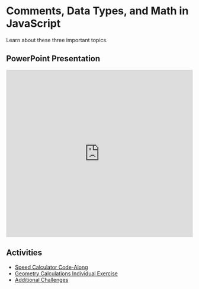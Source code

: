 # Comments, Data Types, and Math in JavaScript
Learn about these three important topics.

## PowerPoint Presentation
<iframe src='https://view.officeapps.live.com/op/embed.aspx?src=https://hylandtechclub.com/web-102/Week03/CommentsDataTypesMath.pptx' width='100%' height='450px' frameborder='0'></iframe>

## Activities
- [Speed Calculator Code-Along](SpeedCalculatorInstructions.md)
- [Geometry Calculations Individual Exercise](GeometryCalculationsInstructions.md)
- [Additional Challenges](AdditionalChallenges.md)